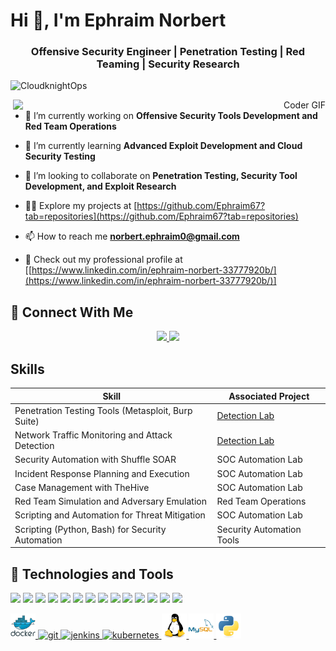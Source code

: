 <h1 align="left">Hi 👋, I'm Ephraim Norbert</h1>
<h3 align="center">Offensive Security Engineer | Penetration Testing | Red Teaming | Security Research</h3>
<p align="left"> <img src="https://komarev.com/ghpvc/?username=CloudknightOps&label=Profile%20views&color=0e75b6&style=flat" alt="CloudknightOps" /> </p>
<p align="right"> <img src="https://media.giphy.com/media/SWoSkN6DxTszqIKEqv/giphy.gif" alt="Coder GIF" align="right" width="500"> </p>

<p> 

- 🔭 I’m currently working on **Offensive Security Tools Development and Red Team Operations**

- 🌱 I’m currently learning **Advanced Exploit Development and Cloud Security Testing**

- 👯 I’m looking to collaborate on **Penetration Testing, Security Tool Development, and Exploit Research**

- 👨‍💻 Explore my projects at [https://github.com/Ephraim67?tab=repositories](https://github.com/Ephraim67?tab=repositories)

- 📫 How to reach me **norbert.ephraim0@gmail.com**

- 📄 Check out my professional profile at [[https://www.linkedin.com/in/ephraim-norbert-33777920b/](https://www.linkedin.com/in/ephraim-norbert-33777920b/)]

</p>


## 🤝 Connect With Me 

<p align="center">
  <a href="https://https://www.linkedin.com/in/ephraim-norbert-33777920b"><img src="https://img.shields.io/badge/linkedin-%230077B5.svg?&style=for-the-badge&logo=linkedin&logoColor=white" height=25> </a>
  <a href="mailto:norbert.ephraim0@gmail."><img src="https://img.shields.io/badge/gmail-%EA4335.svg?&style=for-the-badge&logo=gmail&logoColor=white" height=25></a>

  ## Skills

| Skill                                         | Associated Project         |
|-----------------------------------------------|----------------------------|
| Penetration Testing Tools (Metasploit, Burp Suite)          | <a href="https://google.com">Detection Lab</a>|
| Network Traffic Monitoring and Attack Detection | <a href="https://google.com">Detection Lab</a>|
| Security Automation with Shuffle SOAR         | SOC Automation Lab|
| Incident Response Planning and Execution      | SOC Automation Lab|
| Case Management with TheHive                  | SOC Automation Lab|
| Red Team Simulation and Adversary Emulation   | Red Team Operations|
| Scripting and Automation for Threat Mitigation | SOC Automation Lab|
| Scripting (Python, Bash) for Security Automation | Security Automation Tools|


## 🔧 Technologies and Tools

![](https://img.shields.io/badge/Cloud-AWS-informational?style=flat&logo=amazon-aws&logoColor=white&color=2bbc8a)
![](https://img.shields.io/badge/Code-NodeJS-informational?style=flat&logo=node.js&logoColor=white&color=2bbc8a)
![](https://img.shields.io/badge/Code-Python-informational?style=flat&logo=python&logoColor=white&color=2bbc8a)
![](https://img.shields.io/badge/VCS-Git-informational?style=flat&logo=git&logoColor=white&color=2bbc8a)
![](https://img.shields.io/badge/Hub-Github-informational?style=flat&logo=github&logoColor=white&color=2bbc8a)
![](https://img.shields.io/badge/OS-Linux-informational?style=flat&logo=linux&logoColor=white&color=2bbc8a)
![](https://img.shields.io/badge/Linux-Ubuntu-informational?style=flat&logo=ubuntu&logoColor=white&color=2bbc8a)
![](https://img.shields.io/badge/Shell-Bash-informational?style=flat&logo=gnu-bash&logoColor=white&color=2bbc8a)
![](https://img.shields.io/badge/IaC-Terraform-informational?style=flat&logo=terraform&logoColor=white&color=2bbc8a)
![](https://img.shields.io/badge/CI/CD-CircleCI-informational?style=flat&logo=circleci&logoColor=white&color=2bbc8a)
![](https://img.shields.io/badge/Configuration_Management-Ansible-informational?style=flat&logo=ansible&logoColor=white&color=2bbc8a)
![](https://img.shields.io/badge/Reverse_Proxy/Web_Server-Nginx-informational?style=flat&logo=nginx&logoColor=white&color=2bbc8a)
![](https://img.shields.io/badge/Monitoring-Prometheus-informational?style=flat&logo=prometheus&logoColor=white&color=2bbc8a)
![](https://img.shields.io/badge/Cluster_Provisioning-kops-informational?style=flat&logo=<LOGO_NAME>&logoColor=white&color=2bbc8a)
<p align="left"> <a href="https://www.docker.com/" target="_blank" rel="noreferrer"> <img src="https://raw.githubusercontent.com/devicons/devicon/master/icons/docker/docker-original-wordmark.svg" alt="docker" width="40" height="40"/> </a> <a href="https://git-scm.com/" target="_blank" rel="noreferrer"> <img src="https://www.vectorlogo.zone/logos/git-scm/git-scm-icon.svg" alt="git" width="40" height="40"/> </a> <a href="https://www.jenkins.io" target="_blank" rel="noreferrer"> <img src="https://www.vectorlogo.zone/logos/jenkins/jenkins-icon.svg" alt="jenkins" width="40" height="40"/> </a> <a href="https://kubernetes.io" target="_blank" rel="noreferrer"> <img src="https://www.vectorlogo.zone/logos/kubernetes/kubernetes-icon.svg" alt="kubernetes" width="40" height="40"/> </a> <a href="https://www.linux.org/" target="_blank" rel="noreferrer"> <img src="https://raw.githubusercontent.com/devicons/devicon/master/icons/linux/linux-original.svg" alt="linux" width="40" height="40"/> </a> <a href="https://www.mysql.com/" target="_blank" rel="noreferrer"> <img src="https://raw.githubusercontent.com/devicons/devicon/master/icons/mysql/mysql-original-wordmark.svg" alt="mysql" width="40" height="40"/> </a> <a href="https://www.python.org" target="_blank" rel="noreferrer"> <img src="https://raw.githubusercontent.com/devicons/devicon/master/icons/python/python-original.svg" alt="python" width="40" height="40"/> </a> </p>




